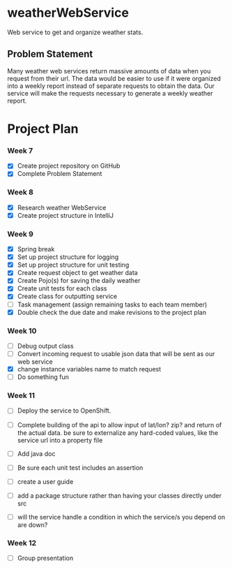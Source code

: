 # weatherWebService
Web service to get and organize weather stats.

## Problem Statement

Many weather web services return massive amounts of data when you request from their url.  The data would be easier to use if it were organized into a weekly report instead of separate requests to obtain the data.  Our service will make the requests necessary to generate a weekly weather report.

# Project Plan

### Week 7
- [X] Create project repository on GitHub
- [X] Complete Problem Statement

### Week 8
- [X] Research weather WebService
- [X] Create project structure in IntelliJ

### Week 9
- [X] Spring break
- [X] Set up project structure for logging
- [X] Set up project structure for unit testing
- [X] Create request object to get weather data
- [X] Create Pojo(s) for saving the daily weather
- [X] Create unit tests for each class
- [X] Create class for outputting service
- [ ] Task management (assign remaining tasks to each team member)
- [X] Double check the due date and make revisions to the project plan

### Week 10
- [ ] Debug output class
- [ ] Convert incoming request to usable json data that will be sent as our web service
- [x] change instance variables name to match request
- [ ] Do something fun

### Week 11
- [ ] Deploy the service to OpenShift.
- [ ] Complete building of the api to allow input of lat/lon? zip? and return of the actual data.
 be sure to externalize any hard-coded values, like the service url into a property file
- [ ] Add java doc
- [ ] Be sure each unit test includes an assertion
- [ ] create a user guide
- [ ] add a package structure rather than having your classes directly under src
- [ ]  will the service handle a condition in which the service/s you depend on are down?

 
### Week 12
- [ ] Group presentation